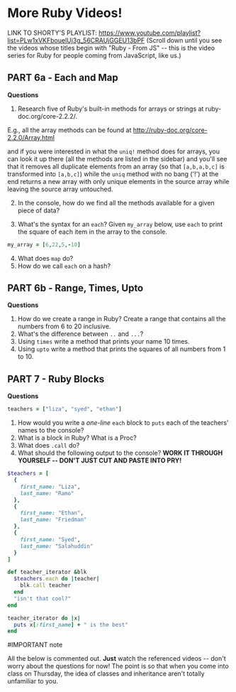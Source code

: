 # More Ruby Videos!

LINK TO SHORTY'S PLAYLIST: https://www.youtube.com/playlist?list=PLw1xVKFbouelUj3g_56CRAUjGGEU13bPF
(Scroll down until you see the videos whose titles begin with "Ruby - From JS" -- this is the video series for Ruby for people coming from JavaScript, like us.)

## PART 6a - Each and Map

**Questions**
1. Research five of Ruby's built-in methods for arrays or strings at ruby-doc.org/core-2.2.2/.

E.g., all the array methods can be found at
http://ruby-doc.org/core-2.2.0/Array.html

and if you were interested in what the `uniq!` method does for arrays, you can look it up there (all the methods are listed in the sidebar) and you'll see that it removes all duplicate elements from an array (so that `[a,b,a,b,c]` is transformed into `[a,b,c]`) while the `uniq` method with no bang ('!') at the end returns a new array with only unique elements in the source array while leaving the source array untouched.

2. In the console, how do we find all the methods available for a given piece of data?

3. What's the syntax for an `each`?
Given `my_array` below, use `each` to print the square of each item in the array to the console.
```ruby
my_array = [6,22,5,-10]
```

4. What does `map` do?
5. How do we call `each` on a hash?

## PART 6b - Range, Times, Upto

**Questions**

1. How do we create a range in Ruby? Create a range that contains all the numbers from 6 to 20 inclusive.
1. What's the difference between `..` and `...`?
1. Using `times` write a method that prints your name 10 times.
1. Using `upto` write a method that prints the squares of all numbers from 1 to 10.

## PART 7 - Ruby Blocks

**Questions**
```ruby
teachers = ["liza", "syed", "ethan"]
```
1. How would you write a *one-line* `each` block to `puts` each of the teachers' names to the console?
1. What is a block in Ruby? What is a Proc?
1. What does `.call` do?
1. What should the following output to the console? **WORK IT THROUGH YOURSELF -- DON'T JUST CUT AND PASTE INTO PRY!**

```ruby
$teachers = [
  {  
    first_name: "Liza",
    last_name: "Ramo"
  },
  {
    first_name: "Ethan",
    last_name: "Friedman"
  },
  {
    first_name: "Syed",
    last_name: "Salahuddin"
  }
]

def teacher_iterator &blk
  $teachers.each do |teacher|
    blk.call teacher
  end
  "isn't that cool?"
end

teacher_iterator do |x|
  puts x[:first_name] + " is the best"
end
```

#IMPORTANT note

All the below is commented out. **Just** watch the referenced videos -- don't worry about the questions for now! The point is so that when you come into class on Thursday, the idea of classes and inheritance aren't totally unfamiliar to you.


<!--
## PART 8 - Ruby Classes
**IMPORTANT**
Shorty refers to JavaScript constructor functions in this video. We haven't covered them in detail in class; we looked at factory functions instead. We also want to understand the difference between JS's "prototypical" method of inheritance and Ruby's "class" inheritance.

SO: before you watch this Ruby video, you should first watch the video titled "JavaScript -  Object Construction". (It's in the same YouTube playlist, just scroll up)

**QUESTIONS on JAVASCRIPT OBJECT CONSTRUCTION**

After watching it, please create a Student constructor function below so it makes new students. Each student should have a `firstName` property, a `lastName` property and a `returnFullName` method which returns that student's full name (with a space in between)
```js
//write your function so that if I run
var kaushal = new Student("Kaushal", "Patel");

//then
kaushal.firstName // "Kaushal"
kaushal.lastName // "Patel"
kaushal.returnFullName // logs "Kaushal Patel" to the console

//if I now do
var yulia = new Student("Yulia", "Shea");
//it should do the same things as Kaushal but with Yulia's name!
```

**NEXT VIDEO: JAVASCRIPT - OBJECT CONSTRUCTION II - PROTOTYPES**

Rework your Student constructor. I want you to add a property to the prototype like Shorty does in the video. This property should be `className: "WDI-al-Khwarizmi"`

Now change the `returnFullName` method so instead of being in the constructor function you've added it to the prototype like Shorty does in the video.

This is important because you need to understand how JavaScript does things to understand why Ruby's way of doing it is different! Ruby's "classical" inheritance is actually more like how *many* other languages work.

*Prototypical languages:* JavaScript and a few others I've never really heard of

*Class-based languages:* Ruby, C++, Java, Python, PHP, Objective-C, C#, COBOL and others

Now you can watch **RUBY PART 8 -- CLASSES** at last!

**Questions**

1. How do I create a new Class in Ruby? What is the mandatory method that the Class must contain (the equivalent of the constructor function in JS)
1. How do I create an instance variable? What character does the variable name always start with?
1. How do I access a class constant from outside the class?

## PART 8b - Instance methods

**QUESTIONS**

1. Write a Dog class. Each instance should have a color that's randomly `sample`ed from the available colors (I made that for you). It should also have a name that's passed in (see the empty initialize function I created for you). And it should have a `bark` method that returns `bark bark woof woof`.

```ruby
class Dog
  COLORS = ["black", "white", "yellow", "spotted"]

  def initialize name
  end
end
```

1. Give your Dog class a `hairDye` method that changes the instance's color to one you pass in.
1. What is a "writer"?
1. What is a "reader"?
1. What is an "accessor"?
1. Rewrite your Dog class so that you are using `attr_reader` for its name (we can't rename the dog) and `attr_accessor` for its color (we can both view it and change it). Make sure that both work.

## PART 8c - Class methods, self

**QUESTIONS**

1. What does `self` refer to?
1. How do we define a class method?
1. What's the difference between a class method and an instance method (Shorty explains this clearly at the end of the video)?
1. Create a Triangle class (notice class names are capitalized)
  * it should take 3 parameters, for the lengths of the three sides. The second and third parameters should default to the first one if they're not specified
  (so that `a = Triangle.new 5` will create an equilateral triangle with all sides equal to 5 while `b = Triangle.new 5, 6, 7` will create a triangle with sides of those lengths).
  * it should have a `perimeter` method that returns the perimeter of the triangle (the sum of its sides)
  * it should have an `area` method that calculates the area of the triangle using Heron's Formula. If all we know about a triangle is how long its sides are, we can calculate its area using Heron's Forumla as follows:
    * if p = perimeter / 2
    * then its area is equal to the square root of: p * (p - a) * (p - b) * (p - c)

## PART 8d - Inheritance

**QUESTIONS**

1. How does one class inherit from another?
1. What is `super`?
1. What does `||=` do?
1. Why is Shorty so prejudiced against reptiles? They're not dumb! They have feelings too! boooo!
1. Make a Developer class
  * it should have the following instance variables:
    - `@languages-known`: an array equal to the languages passed in as a parameters
    - `@experience_level`: a string; it should default to "intermediate"
    - a `learn_new_language` method which adds a passed-in language to the Developer's `languages_known`
1. Make a Student class that inherits from Developer. Lets set Student's `experience_level` should be automatically set to 'beginner' (despite whatever is passed in).
1. Make a Teacher class that inherits from Developer, with its `experience_level` automatically set to "advanced".
1. Change `learn_new_language` on the student only. It should take in a teacher as a parameter and automatically add a random language (`sample`) from that teacher's `languages` array to the student's array.
Now Student and Teacher, despite both being subclasses of Developer, learn languages differently: for a Teacher to learn a new language, you have to tell it what language to learn. E.g., if `liza = Teacher.new ["JS","Ruby","PHP"]` and you want liza to learn Python you would run `liza.learn_new_language "Python"` and now. But if `sumit = Student.new []` (i.e., as a new student he doesn't know any languages yet) and you want him to learn a language you'd run `sumit.learn_new_language liza` and sumit would learn one of liza's languages. -->
